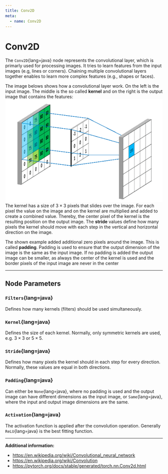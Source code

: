 ```yaml
---
title: Conv2D
meta:
  - name: Conv2D
---
```


# Conv2D

The `Conv2D`{lang=java} node represents the convolutional layer, which is primarly used for processing images. It tries to learn features from the input images (e.g, lines or corners). Chaining multiple convolutional layers together enables to learn more complex features (e.g., shapes or faces).

The image belows shows how a convolutional layer work. On the left is the input image. The middle is the so called **kernel** and on the right is the output image that contains the features:
<img class="w-1/3" src="../../../../assets/conv-full-layer_cropped.gif">
The kernel has a size of $3\times3$ pixels that slides over the image. For each pixel the value on the image and on the kernel are multiplied and added to create a combined value. Thereby, the center pixel of the kernel is the resulting position on the output image.
The **stride** values define how many pixels the kernel should move with each step in the vertical and horizontal direction on the image.

The shown example added additional zero pixels around the image. This is called **padding**. Padding is used to ensure that the output dimension of the image is the same as the input image. If no padding is added the output image can be smaller, as always the center of the kernel is used and the border pixels of the input image are never in the center

---

## Node Parameters

### `Filters`{lang=java}

Defines how many kernels (filters) should be used simultaneously.

### `Kernel`{lang=java}

Defines the size of each kernel. Normally, only symmetric kernels are used, e.g. $3 \times 3$ or $5 \times 5$.

### `Stride`{lang=java}

Defines how many pixels the kernel should in each step for every direction. Normally, these values are equal in both directions.

### `Padding`{lang=java}

Can either be `None`{lang=java}, where no padding is used and the output image can have different dimensions as the input image, or `Same`{lang=java}, where the input and output image dimensions are the same.

### `Activation`{lang=java}

The activation function is applied after the convolution operation. Generally `ReLU`{lang=java} is the best fitting function.

---

**Additional information:**

- https://en.wikipedia.org/wiki/Convolutional_neural_network
- https://en.wikipedia.org/wiki/Convolution
- https://pytorch.org/docs/stable/generated/torch.nn.Conv2d.html
